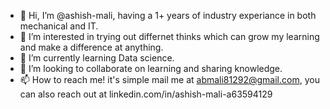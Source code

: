 - 👋 Hi, I’m @ashish-mali, having a 1+ years of industry experiance in both mechanical and IT.
- 👀 I’m interested in trying out differnet thinks which can grow my learning and make a difference at anything.
- 🌱 I’m currently learning Data science.
- 💞️ I’m looking to collaborate on learning and sharing knowledge.
- 📫 How to reach me! it's simple mail me at abmali81292@gmail.com, you can also reach out at linkedin.com/in/ashish-mali-a63594129

<!---
ashish-mali/ashish-mali is a ✨ special ✨ repository because its `README.md` (this file) appears on your GitHub profile.
You can click the Preview link to take a look at your changes.
--->
